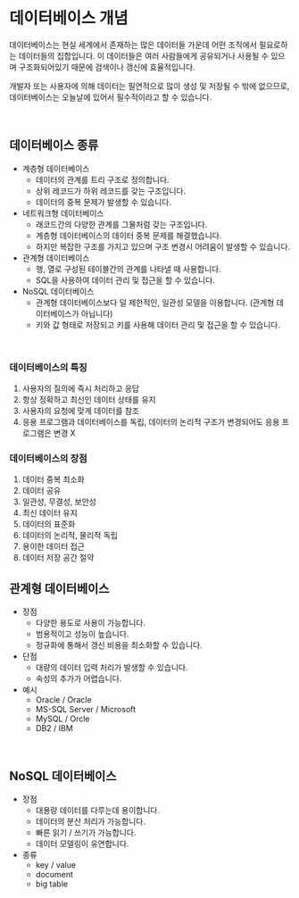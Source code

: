 # 데이터베이스 개념

데이터베이스는 현실 세계에서 존재하는 많은 데이터들 가운데 어떤 조직에서 필요로하는 데이터들의 집합입니다. 이 데이터들은 여러 사람들에게 공유되거나 사용될 수 있으며 구조화되어있기 때문에 검색이나 갱신에 효율적입니다.

개발자 또는 사용자에 의해 데이터는 필연적으로 많이 생성 및 저장될 수 밖에 없으므로,  데이터베이스는 오늘날에 있어서 필수적이라고 할 수 있습니다.

<br>

## 데이터베이스 종류

* 계층형 데이터베이스
  * 데이터의 관계를 트리 구조로 정의합니다.
  * 상위 레코드가 하위 레코드를 갖는 구조입니다.
  * 데이터의 중복 문제가 발생할 수 있습니다.
* 네트워크형 데이터베이스
  * 래코드간의 다양한 관계를 그물처럼 갖는 구조입니다.
  * 계층형 데이터베이스의 데이터 중복 문제를 해결했습니다.
  * 하지만 복잡한 구조를 가지고 있으며 구조 변경시 어려움이 발생할 수 있습니다.
* 관계형 데이터베이스
  * 행, 열로 구성된 테이블간의 관계를 나타낼 때 사용합니다.
  * SQL을 사용하여 데이터 관리 및 접근을 할 수 있습니다.
* NoSQL 데이터베이스 
  * 관계형 데이터베이스보다 덜 제한적인, 일관성 모델을 이용합니다. (관계형 데이터베이스가 아닙니다)
  * 키와 값 형태로 저장되고 키를 사용해 데이터 관리 및 접근을 할 수 있습니다.

<br>



### 데이터베이스의 특징

1. 사용자의 질의에 즉시 처리하고 응답
2. 항상 정확하고 최신인 데이터 상태를 유지
3. 사용자의 요청에 맞게 데이터를 참조
4. 응용 프로그램과 데이터베이스를 독립, 데이터의 논리적 구조가 변경되어도 응용 프로그램은 변경 X



### 데이터베이스의 장점

1. 데이터 중복 최소화
2. 데이터 공유
3. 일관성, 무결성, 보안성
4. 최신 데이터 유지
5. 데이터의 표준화
6. 데이터의 논리적, 물리적 독립
7. 용이한 데이터 접근
8. 데이터 저장 공간 절약

## 관계형 데이터베이스

* 장점
  * 다양한 용도로 사용이 가능합니다.
  * 범용적이고 성능이 높습니다.
  * 정규화에 통해서 갱신 비용을 최소화할 수 있습니다.
* 단점
  * 대량의 데이터 입력 처리가 발생할 수 있습니다.
  * 속성의 추가가 어렵습니다.
* 예시
  * Oracle / Oracle
  * MS-SQL Server / Microsoft
  * MySQL / Orcle
  * DB2 / IBM

<br>

## NoSQL 데이터베이스

* 장점
  * 대용량 데이터를 다루는데 용이합니다.
  * 데이터의 분산 처리가 가능합니다.
  * 빠른 읽기 / 쓰기가 가능합니다.
  * 데이터 모델링이 유연합니다.
* 종류
  * key / value
  * document
  * big table
